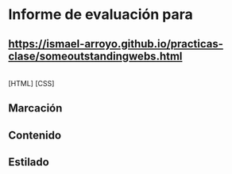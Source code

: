 # Informe de evaluación para<br/>
## https://ismael-arroyo.github.io/practicas-clase/someoutstandingwebs.html
<br/>
[HTML]
[CSS]

## Marcación

## Contenido
## Estilado

